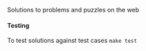 Solutions to problems and puzzles on the web

#### Testing
To test solutions against test cases
`make test`

